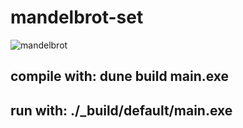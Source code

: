 # mandelbrot-set
![mandelbrot](https://user-images.githubusercontent.com/40478095/137098259-1be4a180-2512-41dd-a978-06ffbee55ba5.png)

## compile with: dune build main.exe
## run with: ./_build/default/main.exe
